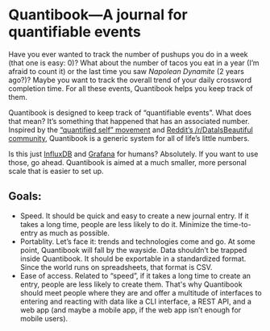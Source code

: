 # Quantibook—A journal for quantifiable events

Have you ever wanted to track the number of pushups you do in a week (that one is easy: 0)? What about the number of tacos you eat in a year (I’m afraid to count it) or the last time you saw *Napolean Dynamite* (2 years ago?)? Maybe you want to track the overall trend of your daily crossword completion time. For all these events, Quantibook helps you keep track of them.

Quantibook is designed to keep track of “quantifiable events”. What does that mean? It’s something that happened that has an associated number. Inspired by the [“quantified self” movement](https://en.wikipedia.org/wiki/Quantified_self) and [Reddit’s /r/DataIsBeautiful community](https://www.reddit.com/r/DataIsBeautiful), Quantibook is a generic system for all of life’s little numbers.

Is this just [InfluxDB](https://www.influxdata.com/) and [Grafana](https://grafana.com/) for humans? Absolutely. If you want to use those, go ahead. Quantibook is aimed at a much smaller, more personal scale that is easier to set up.

## Goals:

* Speed. It should be quick and easy to create a new journal entry. If it takes a long time, people are less likely to do it. Minimize the time-to-entry as much as possible.
* Portablity. Let’s face it: trends and technologies come and go. At some point, Quantibook will fall by the wayside. Data shouldn’t be trapped inside Quantibook. It should be exportable in a standardized format. Since the world runs on spreadsheets, that format is CSV.
* Ease of access. Related to “speed”, if it takes a long time to create an entry, people are less likely to create them. That's why Quantibook should meet people where they are and offer a multitude of interfaces to entering and reacting with data like a CLI interface, a REST API, and a web app (and maybe a mobile app, if the web app isn’t enough for mobile users).
